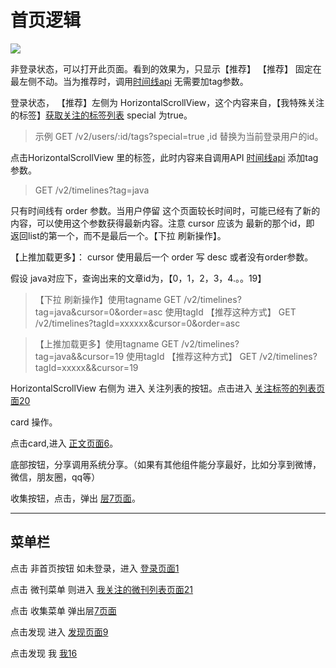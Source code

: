 # 首页逻辑

![](http://wx1.sinaimg.cn/mw690/625e5890ly1femp6j95qwj216o1kwkc3.jpg)

非登录状态，可以打开此页面。看到的效果为，只显示【推荐】
【推荐】 固定在最左侧不动。当为推荐时，调用[时间线api](https://github.com/zhangshanhai/readthis-api/blob/master/doc/timelines.md) 无需要加tag参数。

登录状态，
【推荐】左侧为 HorizontalScrollView，这个内容来自，【我特殊关注的标签】[获取关注的标签列表](https://github.com/zhangshanhai/readthis-api/blob/master/doc/users.md#%E8%8E%B7%E5%8F%96%E5%85%B3%E6%B3%A8%E7%9A%84%E6%A0%87%E7%AD%BE%E5%88%97%E8%A1%A8) special 为true。

> 示例 GET /v2/users/:id/tags?special=true ,id 替换为当前登录用户的id。

点击HorizontalScrollView 里的标签，此时内容来自调用API [时间线api](https://github.com/zhangshanhai/readthis-api/blob/master/doc/timelines.md) 添加tag参数。

> GET  /v2/timelines?tag=java

只有时间线有 order 参数。当用户停留 这个页面较长时间时，可能已经有了新的内容，可以使用这个参数获得最新内容。注意 cursor 应该为 最新的那个id，即 返回list的第一个，而不是最后一个。【下拉 刷新操作】。

【上推加载更多】： cursor 使用最后一个 order 写 desc 或者没有order参数。

假设 java对应下，查询出来的文章id为，【0，1，2，3，4.。。19】

> 【下拉 刷新操作】使用tagname GET  /v2/timelines?tag=java&cursor=0&order=asc
> 使用tagId 【推荐这种方式】 GET  /v2/timelines?tagId=xxxxxx&cursor=0&order=asc


>【上推加载更多】使用tagname  GET  /v2/timelines?tag=java&&cursor=19
>使用tagId 【推荐这种方式】 GET  /v2/timelines?tagId=xxxxx&&cursor=19

HorizontalScrollView 右侧为 进入 关注列表的按钮。点击进入 [关注标签的列表页面20](https://github.com/zhangshanhai/readthis-web/blob/master/pm/20.md)


card 操作。

点击card,进入 [正文页面6](https://github.com/zhangshanhai/readthis-web/blob/master/pm/6.md)。

底部按钮，分享调用系统分享。（如果有其他组件能分享最好，比如分享到微博，微信，朋友圈，qq等）
 
收集按钮，点击，弹出 [层7页面](https://github.com/zhangshanhai/readthis-web/blob/master/pm/7.md)。

----
## 菜单栏

点击 非首页按钮 如未登录，进入 [登录页面1](https://github.com/zhangshanhai/readthis-web/blob/master/pm/1.md)

点击 微刊菜单 则进入 [我关注的微刊列表页面21](https://github.com/zhangshanhai/readthis-web/blob/master/pm/21.md)

点击 收集菜单  弹出层[7页面](https://github.com/zhangshanhai/readthis-web/blob/master/pm/7.md)

点击发现 进入 [发现页面9](https://github.com/zhangshanhai/readthis-web/blob/master/pm/9.md)

点击发现 我 [我16](https://github.com/zhangshanhai/readthis-web/blob/master/pm/16.md)

 
 




